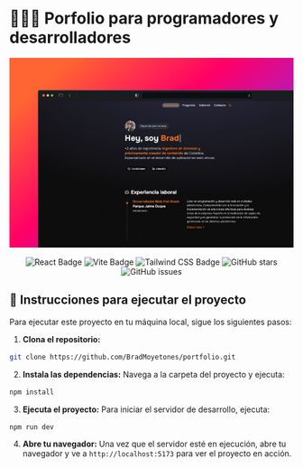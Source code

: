 # 👨🏻‍💻 Porfolio para programadores y desarrolladores

<div align="center">
<a href="https://porfolio.dev/">
<img src="./public/portfolio.webp">
</a>
<p></p>
</div>

<div align="center">

![React Badge](https://shields.io/badge/react-black?logo=react&style=for-the-badge)
![Vite Badge](https://img.shields.io/badge/Vite-646CFF?style=for-the-badge&logo=Vite&logoColor=white)
![Tailwind CSS Badge](https://img.shields.io/badge/Tailwind%20CSS-06B6D4?logo=tailwindcss&logoColor=fff&style=flat)
![GitHub stars](https://img.shields.io/github/stars/BradMoyetones/portfolio)
![GitHub issues](https://img.shields.io/github/issues/BradMoyetones/portfolio)

</div>

## 🚀 Instrucciones para ejecutar el proyecto

Para ejecutar este proyecto en tu máquina local, sigue los siguientes pasos:

1. **Clona el repositorio:**
```bash
git clone https://github.com/BradMoyetones/portfolio.git
```


2. **Instala las dependencias:**
Navega a la carpeta del proyecto y ejecuta:
```bash
npm install
```

3. **Ejecuta el proyecto:**
Para iniciar el servidor de desarrollo, ejecuta:
```bash
npm run dev
```

4. **Abre tu navegador:**
Una vez que el servidor esté en ejecución, abre tu navegador y ve a `http://localhost:5173` para ver el proyecto en acción.

<p></p>